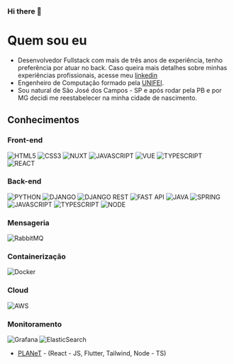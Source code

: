 ### Hi there 👋

<!--
**dantba/dantba** is a ✨ _special_ ✨ repository because its `README.md` (this file) appears on your GitHub profile.

Here are some ideas to get you started:

- 🔭 I’m currently working on ...
- 🌱 I’m currently learning ...
- 👯 I’m looking to collaborate on ...
- 🤔 I’m looking for help with ...
- 💬 Ask me about ...
- 📫 How to reach me: ...
- 😄 Pronouns: ...
- ⚡ Fun fact: ...
-->

# Quem sou eu
- Desenvolvedor Fullstack com mais de três anos de experiência, tenho preferência por atuar no back. Caso queira mais detalhes sobre minhas experiências profissionais, acesse meu [linkedin](https://www.linkedin.com/in/daniel-tbaraujo/)
- Engenheiro de Computação formado pela [UNIFEI](https://unifei.edu.br/).
- Sou natural de Sâo José dos Campos - SP e após rodar pela PB e por MG decidi me reestabelecer na minha cidade de nascimento.

## Conhecimentos

### Front-end
![HTML5](https://img.shields.io/badge/HTML5-E34F26?style=for-the-badge&logo=html5&logoColor=white)
![CSS3](https://img.shields.io/badge/CSS3-1572B6?style=for-the-badge&logo=css3&logoColor=white)
![NUXT](https://img.shields.io/badge/nuxt%20js-00C58E?style=for-the-badge&logo=nuxtdotjs&logoColor=white)
![JAVASCRIPT](https://img.shields.io/badge/JavaScript-323330?style=for-the-badge&logo=javascript&logoColor=F7DF1E)
![VUE](https://img.shields.io/badge/Vue%20js-35495E?style=for-the-badge&logo=vuedotjs&logoColor=4FC08D)
![TYPESCRIPT](https://img.shields.io/badge/TypeScript-007ACC?style=for-the-badge&logo=typescript&logoColor=white)
![REACT](https://img.shields.io/badge/React-20232A?style=for-the-badge&logo=react&logoColor=61DAFB)

### Back-end
![PYTHON](https://img.shields.io/badge/Python-FFD43B?style=for-the-badge&logo=python&logoColor=blue)
![DJANGO](https://img.shields.io/badge/Django-092E20?style=for-the-badge&logo=django&logoColor=green)
![DJANGO REST](https://img.shields.io/badge/django%20rest-ff1709?style=for-the-badge&logo=django&logoColor=white)
![FAST API](https://img.shields.io/badge/FastAPI-009688?style=for-the-badge&logo=FastAPI&logoColor=white)
![JAVA](https://img.shields.io/badge/Java-ED8B00?style=for-the-badge&logo=openjdk&logoColor=white)
![SPRING](https://img.shields.io/badge/SpringBoot-6DB33F?style=flat-square&logo=Spring&logoColor=white)
![JAVASCRIPT](https://img.shields.io/badge/JavaScript-323330?style=for-the-badge&logo=javascript&logoColor=F7DF1E)
![TYPESCRIPT](https://img.shields.io/badge/TypeScript-007ACC?style=for-the-badge&logo=typescript&logoColor=white)
![NODE](https://img.shields.io/badge/Node%20js-339933?style=for-the-badge&logo=nodedotjs&logoColor=white)

### Mensageria
![RabbitMQ](https://img.shields.io/badge/Rabbitmq-FF6600?style=for-the-badge&logo=rabbitmq&logoColor=white)

### Containerização
![Docker](https://img.shields.io/badge/docker-%230db7ed.svg?style=for-the-badge&logo=docker&logoColor=white)

### Cloud
![AWS](https://img.shields.io/badge/AWS-%23FF9900.svg?style=for-the-badge&logo=amazon-aws&logoColor=white)

### Monitoramento
![Grafana](https://img.shields.io/badge/grafana-%23F46800.svg?style=for-the-badge&logo=grafana&logoColor=white)
![ElasticSearch](https://img.shields.io/badge/-ElasticSearch-005571?style=for-the-badge&logo=elasticsearch)



- [PLANeT](https://github.com/augustopiatto/PLANeT) - (React - JS, Flutter, Tailwind, Node - TS)
